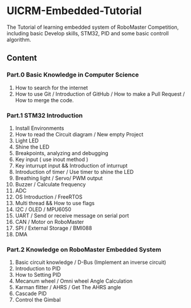# UICRM-Embedded-Tutorial
The Tutorial of learning embedded system of RoboMaster Competition, including basic Develop skills, STM32, PID and some basic controll algorithm.

## Content

### Part.0 Basic Knowledge in Computer Science
1. How to search for the internet
2. How to use Git / Introduction of GitHub / How to make a Pull Request / How to merge the code.

### Part.1 STM32 Introduction
1. Install Environments
2. How to read the Circuit diagram / New empty Project
3. Light LED
4. Shine the LED
5. Breakpoints, analyzing and debugging
6. Key input ( use inout method )
7. Key inturrupt input && Introduction of inturrupt
8. Introduction of timer / Use timer to shine the LED
9. Breathing light / Servo/ PWM output
10. Buzzer / Calculate frequency
11. ADC
12. OS Introduction / FreeRTOS
13. Multi thread && How to use flags
14. I2C / OLED / MPU6050
15. UART / Send or receive message on serial port
16. CAN / Motor on RoboMaster
17. SPI / External Storage / BMI088
18. DMA

### Part.2 Knowledge on RoboMaster Embedded System
1. Basic circuit knowledge / D-Bus (Implement an inverse circuit)
2. Introduction to PID
3. How to Setting PID
4. Mecanum wheel / Omni wheel Angle Calculation
5. Karman flitter / AHRS / Get The AHRS angle
6. Cascade PID
7. Control the Gimbal





